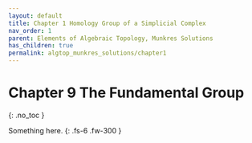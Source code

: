 ```yaml
---
layout: default
title: Chapter 1 Homology Group of a Simplicial Complex
nav_order: 1
parent: Elements of Algebraic Topology, Munkres Solutions
has_children: true
permalink: algtop_munkres_solutions/chapter1
---
```


# Chapter 9 The Fundamental Group
{: .no_toc }

Something here.
{: .fs-6 .fw-300 }
